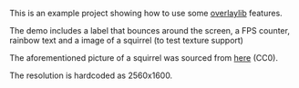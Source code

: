 This is an example project showing how to use some [overlaylib](https://github.com/EquinoxAlpha/overlaylib) features.

The demo includes a label that bounces around the screen, a FPS counter, rainbow text and a image of a squirrel (to test texture support)

The aforementioned picture of a squirrel was sourced from [here](https://www.pexels.com/photo/photo-of-squirrel-holding-nut-during-daytime-47359/) (CC0).

The resolution is hardcoded as 2560x1600.